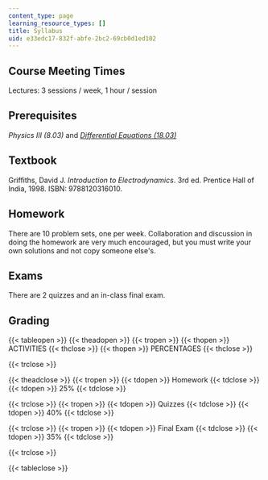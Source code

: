 ```yaml
---
content_type: page
learning_resource_types: []
title: Syllabus
uid: e33edc17-832f-abfe-2bc2-69cb0d1ed102
---
```


Course Meeting Times
--------------------

Lectures: 3 sessions / week, 1 hour / session

Prerequisites
-------------

_Physics III (8.03)_ and [_Differential Equations (18.03)_](/courses/18-03-differential-equations-spring-2010)

Textbook
--------

Griffiths, David J. _Introduction to Electrodynamics_. 3rd ed. Prentice Hall of India, 1998. ISBN: 9788120316010.

Homework
--------

There are 10 problem sets, one per week. Collaboration and discussion in doing the homework are very much encouraged, but you must write your own solutions and not copy someone else's.

Exams
-----

There are 2 quizzes and an in-class final exam.

Grading
-------

{{< tableopen >}}
{{< theadopen >}}
{{< tropen >}}
{{< thopen >}}
ACTIVITIES
{{< thclose >}}
{{< thopen >}}
PERCENTAGES
{{< thclose >}}

{{< trclose >}}

{{< theadclose >}}
{{< tropen >}}
{{< tdopen >}}
Homework
{{< tdclose >}}
{{< tdopen >}}
25%
{{< tdclose >}}

{{< trclose >}}
{{< tropen >}}
{{< tdopen >}}
Quizzes
{{< tdclose >}}
{{< tdopen >}}
40%
{{< tdclose >}}

{{< trclose >}}
{{< tropen >}}
{{< tdopen >}}
Final Exam
{{< tdclose >}}
{{< tdopen >}}
35%
{{< tdclose >}}

{{< trclose >}}

{{< tableclose >}}